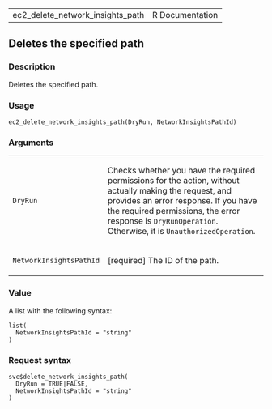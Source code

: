 <table style="width: 100%;">
<tbody>
<tr class="odd">
<td>ec2_delete_network_insights_path</td>
<td style="text-align: right;">R Documentation</td>
</tr>
</tbody>
</table>

## Deletes the specified path

### Description

Deletes the specified path.

### Usage

    ec2_delete_network_insights_path(DryRun, NetworkInsightsPathId)

### Arguments

<table>
<colgroup>
<col style="width: 35%" />
<col style="width: 65%" />
</colgroup>
<tbody>
<tr class="odd">
<td><code
id="ec2_delete_network_insights_path_:_DryRun">DryRun</code></td>
<td><p>Checks whether you have the required permissions for the action,
without actually making the request, and provides an error response. If
you have the required permissions, the error response is
<code>DryRunOperation</code>. Otherwise, it is
<code>UnauthorizedOperation</code>.</p></td>
</tr>
<tr class="even">
<td><code
id="ec2_delete_network_insights_path_:_NetworkInsightsPathId">NetworkInsightsPathId</code></td>
<td><p>[required] The ID of the path.</p></td>
</tr>
</tbody>
</table>

### Value

A list with the following syntax:

    list(
      NetworkInsightsPathId = "string"
    )

### Request syntax

    svc$delete_network_insights_path(
      DryRun = TRUE|FALSE,
      NetworkInsightsPathId = "string"
    )
